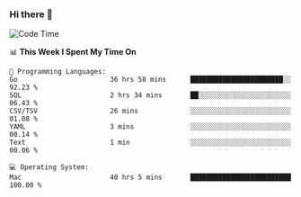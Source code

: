 ### Hi there 👋

<!--
**CrazyCollin/crazycollin** is a ✨ _special_ ✨ repository because its `README.md` (this file) appears on your GitHub profile.

Here are some ideas to get you started:

- 🔭 I’m currently working on ...
- 🌱 I’m currently learning ...
- 👯 I’m looking to collaborate on ...
- 🤔 I’m looking for help with ...
- 💬 Ask me about ...
- 📫 How to reach me: ...
- 😄 Pronouns: ...
- ⚡ Fun fact: ...
-->

<!--START_SECTION:waka-->
![Code Time](http://img.shields.io/badge/Code%20Time-2%2C129%20hrs%2024%20mins-blue)

📊 **This Week I Spent My Time On** 

```text
💬 Programming Languages: 
Go                       36 hrs 58 mins      ███████████████████████░░   92.23 % 
SQL                      2 hrs 34 mins       ██░░░░░░░░░░░░░░░░░░░░░░░   06.43 % 
CSV/TSV                  26 mins             ░░░░░░░░░░░░░░░░░░░░░░░░░   01.08 % 
YAML                     3 mins              ░░░░░░░░░░░░░░░░░░░░░░░░░   00.14 % 
Text                     1 min               ░░░░░░░░░░░░░░░░░░░░░░░░░   00.06 % 

💻 Operating System: 
Mac                      40 hrs 5 mins       █████████████████████████   100.00 % 
```


<!--END_SECTION:waka-->

